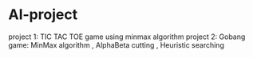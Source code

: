 # AI-project
project 1: TIC TAC TOE game using minmax algorithm 
project 2: Gobang game: MinMax algorithm , AlphaBeta cutting , Heuristic searching